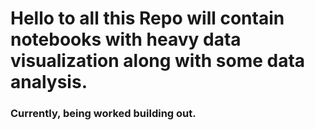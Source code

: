 # Hello to all this Repo will contain notebooks with heavy data visualization along with some data analysis. 

### Currently, being worked building out.
